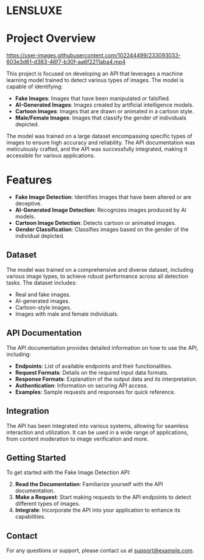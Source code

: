 # LENSLUXE

# Project Overview
https://user-images.githubusercontent.com/102244499/233093033-603e3d61-d383-46f7-b30f-aa6f2211aba4.mp4

This project is focused on developing an API that leverages a machine learning model trained to detect various types of images. The model is capable of identifying:

- **Fake Images**: Images that have been manipulated or falsified.
- **AI-Generated Images**: Images created by artificial intelligence models.
- **Cartoon Images**: Images that are drawn or animated in a cartoon style.
- **Male/Female Images**: Images that classify the gender of individuals depicted.

The model was trained on a large dataset encompassing specific types of images to ensure high accuracy and reliability. The API documentation was meticulously crafted, and the API was successfully integrated, making it accessible for various applications.

# Features

- **Fake Image Detection**: Identifies images that have been altered or are deceptive.
- **AI-Generated Image Detection**: Recognizes images produced by AI models.
- **Cartoon Image Detection**: Detects cartoon or animated images.
- **Gender Classification**: Classifies images based on the gender of the individual depicted.

## Dataset

The model was trained on a comprehensive and diverse dataset, including various image types, to achieve robust performance across all detection tasks. The dataset includes:

- Real and fake images.
- AI-generated images.
- Cartoon-style images.
- Images with male and female individuals.

## API Documentation

The API documentation provides detailed information on how to use the API, including:

- **Endpoints**: List of available endpoints and their functionalities.
- **Request Formats**: Details on the required input data formats.
- **Response Formats**: Explanation of the output data and its interpretation.
- **Authentication**: Information on securing API access.
- **Examples**: Sample requests and responses for quick reference.

## Integration

The API has been integrated into various systems, allowing for seamless interaction and utilization. It can be used in a wide range of applications, from content moderation to image verification and more.

## Getting Started

To get started with the Fake Image Detection API:

2. **Read the Documentation**: Familiarize yourself with the API documentation.
3. **Make a Request**: Start making requests to the API endpoints to detect different types of images.
4. **Integrate**: Incorporate the API into your application to enhance its capabilities.


## Contact

For any questions or support, please contact us at support@example.com.


